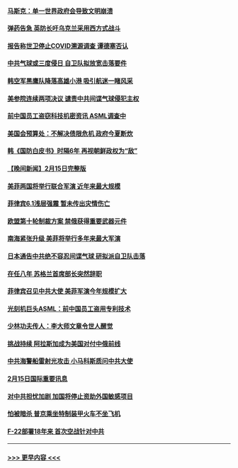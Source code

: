 #### [马斯克：单一世界政府会导致文明崩溃](../pages/prog202/a103650566.md?t=02170043) 
#### [弹药告急 英防长吁乌克兰采用西方式战斗](../pages/prog202/a103650557.md?t=02170043) 
#### [报告称世卫停止COVID溯源调查 谭德塞否认](../pages/prog202/a103650560.md?t=02170043) 
#### [中共气球或三度侵日 自卫队拟放宽击落要件](../pages/prog202/a103650589.md?t=02170043) 
#### [韩空军黑鹰队降落高雄小港 吸引航迷一睹风采](../pages/prog202/a103650508.md?t=02170043) 
#### [美参院连续两项决议 谴责中共间谍气球侵犯主权](../pages/prog202/a103650487.md?t=02170043) 
#### [前中国员工盗窃科技机密资讯 ASML调查中](../pages/prog202/a103650380.md?t=02170043) 
#### [美国会预算处：不解决债限危机 政府今夏断炊](../pages/prog202/a103650469.md?t=02170043) 
#### [韩《国防白皮书》时隔6年 再视朝鲜政权为“敌”](../pages/prog202/a103650449.md?t=02170043) 
#### [【晚间新闻】2月15日完整版](../pages/prog202/a103650353.md?t=02170043) 
#### [美菲两国将举行联合军演 近年来最大规模](../pages/prog202/a103650356.md?t=02170043) 
#### [菲律宾6.1浅层强震 暂未传出灾情伤亡](../pages/prog202/a103650349.md?t=02170043) 
#### [欧盟第十轮制裁方案 禁俄获得重要武器元件](../pages/prog202/a103650225.md?t=02170043) 
#### [南海紧张升级 美菲将举行多年来最大军演](../pages/prog202/a103650224.md?t=02170043) 
#### [日本通告中共绝不容忍间谍气球 研拟派自卫队击落](../pages/prog202/a103650115.md?t=02170043) 
#### [在任八年 苏格兰首席部长突然辞职](../pages/prog202/a103650048.md?t=02170043) 
#### [菲律宾召见中共大使 美菲军演今年规模扩大](../pages/prog202/a103650037.md?t=02170043) 
#### [光刻机巨头ASML：前中国员工盗用专利技术](../pages/prog202/a103649916.md?t=02170043) 
#### [少林功夫传人：李大师文章令世人醒觉](../pages/prog202/a103649789.md?t=02170043) 
#### [挑战持续 阿拉斯加成为美国对付中俄前线](../pages/prog202/a103649772.md?t=02170043) 
#### [中共海警船雷射光攻击 小马科斯质问中共大使](../pages/prog202/a103649785.md?t=02170043) 
#### [2月15日国际重要讯息](../pages/prog202/a103649784.md?t=02170043) 
#### [对中共担忧加剧 加国将停止资助外国敏感项目](../pages/prog202/a103649776.md?t=02170043) 
#### [怕被暗杀 普京乘坐特制装甲火车不坐飞机](../pages/prog202/a103649779.md?t=02170043) 
#### [F-22部署18年来 首次空战针对中共](../pages/prog202/a103649748.md?t=02170043) 

----
#### [ >>> 更早内容 <<< ](../indexes/prog202-earlier.md)

